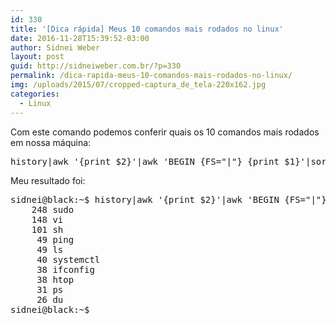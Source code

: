 ```yaml
---
id: 330
title: '[Dica rápida] Meus 10 comandos mais rodados no linux'
date: 2016-11-28T15:39:52-03:00
author: Sidnei Weber
layout: post
guid: http://sidneiweber.com.br/?p=330
permalink: /dica-rapida-meus-10-comandos-mais-rodados-no-linux/
img: /uploads/2015/07/cropped-captura_de_tela-220x162.jpg
categories:
  - Linux
---
```

Com este comando podemos conferir quais os 10 comandos mais rodados em nossa máquina:

<pre class="lang:default decode:true ">history|awk '{print $2}'|awk 'BEGIN {FS="|"} {print $1}'|sort|uniq -c|sort -rn|head -10</pre>

Meu resultado foi:

<pre class="lang:sh decode:true ">sidnei@black:~$ history|awk '{print $2}'|awk 'BEGIN {FS="|"} {print $1}'|sort|uniq -c|sort -rn|head -10
    248 sudo
    148 vi
    101 sh
     49 ping
     49 ls
     40 systemctl
     38 ifconfig
     38 htop
     31 ps
     26 du
sidnei@black:~$</pre>

&nbsp;